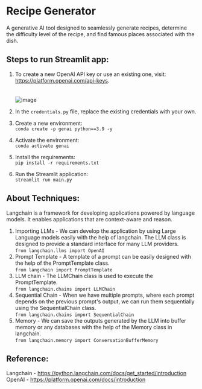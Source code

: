 # Recipe Generator
A generative AI tool designed to seamlessly generate recipes, determine the difficulty level of the recipe, and find famous places associated with the dish.

## Steps to run Streamlit app:
1. To create a new OpenAI API key or use an existing one, visit: https://platform.openai.com/api-keys.
   <br><br><br> ![image](https://github.com/Susheel-1999/GenAI-recipe_generator/assets/63583210/3abb56fe-a7b6-4a14-af0a-8befde0af894)

2. In the `credentials.py` file, replace the existing credentials with your own.
3. Create a new environment: <br>```conda create -p genai python==3.9 -y```
4. Activate the environment: <br>```conda activate genai```
5. Install the requirements: <br>```pip install -r requirements.txt```
6. Run the Streamlit application: <br>```streamlit run main.py```

## About Techniques:
Langchain is a framework for developing applications powered by language models. It enables applications that are context-aware and reason.
1. Importing LLMs - We can develop the application by using Large Language models easily with the help of langchain. The LLM class is designed to provide a standard interface for many LLM providers.
   <br>```from langchain.llms import OpenAI```
2. Prompt Template - A template of a prompt can be easily designed with the help of the PromptTemplate class.
   <br>```from langchain import PromptTemplate```
3. LLM chain - The LLMChain class is used to execute the PromptTemplate.
   <br>```from langchain.chains import LLMChain```
4. Sequential Chain - When we have multiple prompts, where each prompt depends on the previous prompt's output, we can run them sequentially using the SequentialChain class.
   <br>```from langchain.chains import SequentialChain```
5. Memory - We can save the outputs generated by the LLM into buffer memory or any databases with the help of the Memory class in langchain.
   <br>```from langchain.memory import ConversationBufferMemory```

## Reference:
Langchain - https://python.langchain.com/docs/get_started/introduction
<br>OpenAI - https://platform.openai.com/docs/introduction
